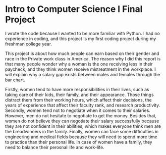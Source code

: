 # Intro to Computer Science I Final Project
  I wrote the code because I wanted to be more familiar with Python. I had no experience in coding, and this project is my first coding project during my freshman college year. 
  
  This project is about how much people can earn based on their gender and race in the Private work class in America. The reason why I did this report is that many people wonder why a woman is the one receiving less in their paycheck, and they think women receive mistreatment in the workplace. I will explain why a salary gap exists between males and females through the bar chart.
 
 Firstly, women tend to have more responsibilities in their lives, such as taking care of their kids, their family, and their appearance. Those things distract them from their working hours, which affect their decisions, the years of experience that affect their faculty rank, and research productivity. Secondly, women tend not to negotiate when it comes to their salaries. However, men do not hesitate to negotiate to get the money. Besides that, women do not believe they can negotiate their salary successfully because they are not confident in their abilities, which makes everyone think men are the breadwinners in the family. Finally, women can face some difficulties in engineering and medical fields because they will need to spend more time to practice than their personal life. In case of women have a family, they need to balance their perosnal life and work-life.
